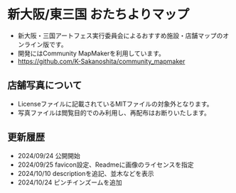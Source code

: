 # 新大阪/東三国 おたちよりマップ
* 新大阪・三国アートフェス実行委員会によるおすすめ施設・店舗マップのオンライン版です。
* 開発にはCommunity MapMakerを利用しています。
* https://github.com/K-Sakanoshita/community_mapmaker

## 店舗写真について
* Licenseファイルに記載されているMITファイルの対象外となります。
* 写真ファイルは閲覧目的でのみ利用し、再配布はお断りいたします。

## 更新履歴
* 2024/09/24 公開開始
* 2024/09/25 favicon設定、Readmeに画像のライセンスを指定
* 2024/10/10 descriptionを追記、並木などを表示
* 2024/10/24 ピンチインズームを追加
